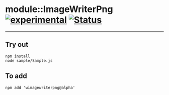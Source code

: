 
# module::ImageWriterPng [![experimental](https://img.shields.io/badge/stability-experimental-orange.svg)](https://github.com/emersion/stability-badges#experimental) [![Status](https://github.com/Wandalen/wImageWriterPng/workflows/Test/badge.svg)](https://github.com/Wandalen/wImageWriterPng/actions?query=workflow%3ATest)

___

## Try out
```
npm install
node sample/Sample.js
```

## To add
```
npm add 'wimagewriterpng@alpha'
```

